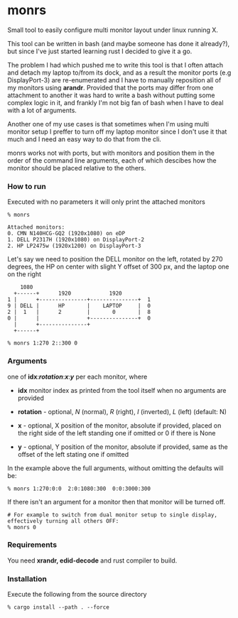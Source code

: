 # monrs
Small tool to easily configure multi monitor layout under linux running X.

This tool can be written in bash (and maybe someone has done it already?), but since I've just started learning rust I decided to give it a go.

The problem I had which pushed me to write this tool is that I often attach and detach my laptop to/from its dock, and as a result the monitor ports (e.g DisplayPort-3) are re-enumerated and I have to manually reposition all of my monitors  using **arandr**. Provided that the ports may differ from one attachment to another it was hard to write a bash without putting some complex logic in it, and frankly I'm not big fan of bash when I have to deal with a lot of arguments. 

Another one of my use cases is that sometimes when I'm using multi monitor setup I preffer to turn off my laptop monitor since I don't use it that much and I need an easy way to do that from the cli.

monrs works not with ports, but with monitors and position them in the order of the command line arguments, each of which descibes how the monitor should be placed relative to the others.

### How to run

Executed with no parameters it will only print the attached monitors
```
% monrs 

Attached monitors:
0. CMN N140HCG-GQ2 (1920x1080) on eDP
1. DELL P2317H (1920x1080) on DisplayPort-2
2. HP LP2475w (1920x1200) on DisplayPort-3
```

Let's say we need to position the DELL monitor on the left, rotated by 270 degrees,
the HP on center with slight Y offset of 300 px, and the laptop one on the right

```
    1080
  +------+      1920            1920
1 |      +---------------+---------------+  1
9 | DELL |      HP       |    LAPTOP     |  0
2 |  1   |      2        |       0       |  8
0 |      |               +---------------+  0
  |      +---------------+
  +------+

% monrs 1:270 2::300 0
```


### Arguments

one of **idx**:***rotation***:***x***:***y*** per each monitor, where

* **idx** monitor index as printed from the tool itself when no arguments are provided

* **rotation** - optional, *N* (normal), *R* (right), *I* (inverted), *L* (left) (default: N)

* **x** - optional, X position of the monitor, absolute if provided, placed on the right side of the left standing one if omitted or 0 if there is None

* **y** - optional, Y position of the monitor, absolute if provided, same as the offset of the left stating one if omitted


In the example above the full arguments, without omitting the defaults will be:
```
% monrs 1:270:0:0  2:0:1080:300  0:0:3000:300
```

If there isn't an argument for a monitor then that monitor will be turned off.

```
# For example to switch from dual monitor setup to single display, effectively turning all others OFF:
% monrs 0

```

### Requirements
You need **xrandr, edid-decode** and rust compiler to build.

### Installation
Execute the following from the source directory

```
% cargo install --path . --force
``` 
